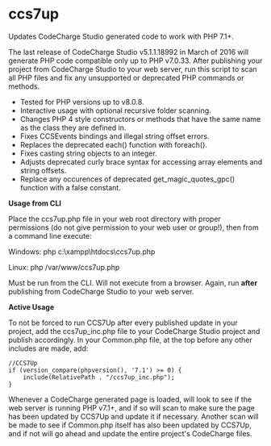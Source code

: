 # ccs7up
Updates CodeCharge Studio generated code to work with PHP 7.1+.

The last release of CodeCharge Studio v5.1.1.18992 in March of 2016 will generate PHP code compatible only up to PHP v7.0.33. After publishing your project from CodeCharge Studio to your web server, run this script to scan all PHP files and fix any unsupported or deprecated PHP commands or methods.

* Tested for PHP versions up to v8.0.8.
* Interactive usage with optional recursive folder scanning.
* Changes PHP 4 style constructors or methods that have the same name as the class they are defined in.
* Fixes CCSEvents bindings and illegal string offset errors.
* Replaces the deprecated each() function with foreach().
* Fixes casting string objects to an integer.
* Adjusts deprecated curly brace syntax for accessing array elements and string offsets.
* Replace any occurences of deprecated get_magic_quotes_gpc() function with a false constant.

<strong>Usage from CLI</strong>

Place the ccs7up.php file in your web root directory with proper permissions (do not give permission to your web user or group!), then from a command line execute:

Windows: php c:\xampp\htdocs\ccs7up.php 

Linux: php /var/www/ccs7up.php


Must be run from the CLI. Will not execute from a browser. Again, run <strong>after</strong> publishing from CodeCharge Studio to your web server.

<strong>Active Usage</strong>

To not be forced to run CCS7Up after every published update in your project, add the ccs7up_inc.php file to your CodeCharge Studio project and publish accordingly. In your Common.php file, at the top before any other includes are made, add:

```
//CCS7Up
if (version_compare(phpversion(), '7.1') >= 0) {
    include(RelativePath . "/ccs7up_inc.php");
}
```

Whenever a CodeCharge generated page is loaded, will look to see if the web server is running PHP v7.1+, and if so will scan to make sure the page has been updated by CCS7Up and update it if necessary. Another scan will be made to see if Common.php itself has also been updated by CCS7Up, and if not will go ahead and update the entire project's CodeCharge files.
